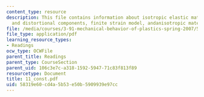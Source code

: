 ```yaml
---
content_type: resource
description: This file contains information about isotropic elastic materials, hydrostatic
  and distortional components, finite strain model, andanisotropic materials.
file: /media/courses/3-91-mechanical-behavior-of-plastics-spring-2007/58319e60cd4a5b53e50b5909939e97cc_11_const.pdf
file_type: application/pdf
learning_resource_types:
- Readings
ocw_type: OCWFile
parent_title: Readings
parent_type: CourseSection
parent_uid: 106c3e7c-a318-1592-5947-71c83f813f89
resourcetype: Document
title: 11_const.pdf
uid: 58319e60-cd4a-5b53-e50b-5909939e97cc
---
```


